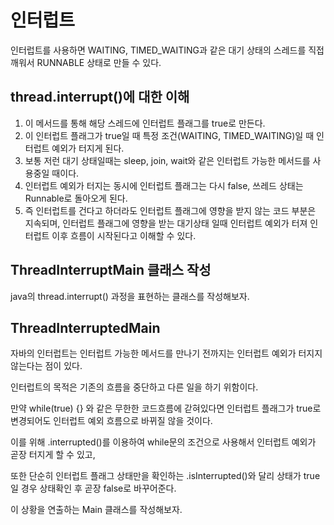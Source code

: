 # 인터럽트

인터럽트를 사용하면 WAITING, TIMED_WAITING과 같은 대기 상태의 스레드를 직접 깨워서 RUNNABLE 상태로 만들 수 있다.

## thread.interrupt()에 대한 이해

1. 이 메서드를 통해 해당 스레드에 인터럽트 플래그를 true로 만든다.
2. 이 인터럽트 플래그가 true일 때 특정 조건(WAITING, TIMED_WAITING)일 때 인터럽트 예외가 터지게 된다.
3. 보통 저런 대기 상태일때는 sleep, join, wait와 같은 인터럽트 가능한 메서드를 사용중일 때이다.
4. 인터럽트 예외가 터지는 동시에 인터럽트 플래그는 다시 false, 쓰레드 상태는 Runnable로 돌아오게 된다.
5. 즉 인터럽트를 건다고 하더라도 인터럽트 플래그에 영향을 받지 않는 코드 부분은 지속되며, 인터럽트 플래그에 영향을 받는 대기상태 일때 인터럽트 예외가 터져 인터럽트 이후 흐름이 시작된다고 이해할 수 있다.

## ThreadInterruptMain 클래스 작성 
java의 thread.interrupt() 과정을 표현하는 클래스를 작성해보자.

## ThreadInterruptedMain
자바의 인터럽트는 인터럽트 가능한 메서드를 만나기 전까지는 인터럽트 예외가 터지지 않는다는 점이 있다.

인터럽트의 목적은 기존의 흐름을 중단하고 다른 일을 하기 위함이다.

만약 while(true) {} 와 같은 무한한 코드흐름에 갇혀있다면 인터럽트 플래그가 true로 변경되어도 인터럽트 예외 흐름으로 
바뀌질 않을 것이다.

이를 위해 .interrupted()를 이용하여 while문의 조건으로 사용해서 인터럽트 예외가 곧장 터지게 할 수 있고,

또한 단순히 인터럽트 플래그 상태만을 확인하는 .isInterrupted()와 달리 상태가 true일 경우 상태확인 후 곧장 false로 바꾸어준다.

이 상황을 연출하는 Main 클래스를 작성해보자.
